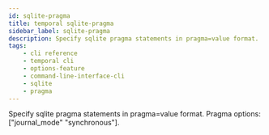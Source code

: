 ```yaml
---
id: sqlite-pragma
title: temporal sqlite-pragma
sidebar_label: sqlite-pragma
description: Specify sqlite pragma statements in pragma=value format.
tags: 
    - cli reference
    - temporal cli
    - options-feature
    - command-line-interface-cli
    - sqlite
    - pragma
---
```


Specify sqlite pragma statements in pragma=value format.
Pragma options: ["journal_mode" "synchronous"].
